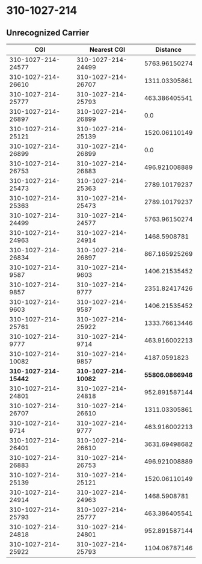 # 310-1027-214
## Unrecognized Carrier


| CGI | Nearest CGI | Distance |
|-----|-------------|----------|
| 310-1027-214-24577 | 310-1027-214-24499 | 5763.96150274 |
| 310-1027-214-26610 | 310-1027-214-26707 | 1311.03305861 |
| 310-1027-214-25777 | 310-1027-214-25793 | 463.386405541 |
| 310-1027-214-26897 | 310-1027-214-26899 | 0.0 |
| 310-1027-214-25121 | 310-1027-214-25139 | 1520.06110149 |
| 310-1027-214-26899 | 310-1027-214-26899 | 0.0 |
| 310-1027-214-26753 | 310-1027-214-26883 | 496.921008889 |
| 310-1027-214-25473 | 310-1027-214-25363 | 2789.10179237 |
| 310-1027-214-25363 | 310-1027-214-25473 | 2789.10179237 |
| 310-1027-214-24499 | 310-1027-214-24577 | 5763.96150274 |
| 310-1027-214-24963 | 310-1027-214-24914 | 1468.5908781 |
| 310-1027-214-26834 | 310-1027-214-26897 | 867.165925269 |
| 310-1027-214-9587 | 310-1027-214-9603 | 1406.21535452 |
| 310-1027-214-9857 | 310-1027-214-9777 | 2351.82417426 |
| 310-1027-214-9603 | 310-1027-214-9587 | 1406.21535452 |
| 310-1027-214-25761 | 310-1027-214-25922 | 1333.76613446 |
| 310-1027-214-9777 | 310-1027-214-9714 | 463.916002213 |
| 310-1027-214-10082 | 310-1027-214-9857 | 4187.0591823 |
| **310-1027-214-15442** | **310-1027-214-10082** | **55806.0866946** |
| 310-1027-214-24801 | 310-1027-214-24818 | 952.891587144 |
| 310-1027-214-26707 | 310-1027-214-26610 | 1311.03305861 |
| 310-1027-214-9714 | 310-1027-214-9777 | 463.916002213 |
| 310-1027-214-26401 | 310-1027-214-26610 | 3631.69498682 |
| 310-1027-214-26883 | 310-1027-214-26753 | 496.921008889 |
| 310-1027-214-25139 | 310-1027-214-25121 | 1520.06110149 |
| 310-1027-214-24914 | 310-1027-214-24963 | 1468.5908781 |
| 310-1027-214-25793 | 310-1027-214-25777 | 463.386405541 |
| 310-1027-214-24818 | 310-1027-214-24801 | 952.891587144 |
| 310-1027-214-25922 | 310-1027-214-25793 | 1104.06787146 |
